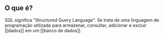 ## O que é?

SQL significa "Structured Query Language". Se trata de uma linguagem de programação utilizada para armazenar, consultar, adicionar e excluir [[dados]] em um [[banco de dados]].
